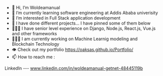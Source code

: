 - 👋 Hi, I’m Woldeamanual
- 🌱 I’m currently learning software engineering at Addis Ababa univerisity
- 👀 I’m interested in Full Stack application development
- 💞️ I have done different projects... I have pinned some of them below
- 👨🏾‍💻 I have senior level experience on Django, Node.js, React.js, Vue.js and other frameworks
- 👨🏾‍💻 I am currently working on Machine Learnig modeling and Blockchain Technology
- 👁️ Check out my portfolio https://oaksas.github.io/Portfolio/
- 📫 How to reach me :

LinkedIn --- www.linkedin.com/in/woldeamanual-getnet-48445119b


<!---
Oaksas/Oaksas is a ✨ special ✨ repository because its `README.md` (this file) appears on your GitHub profile.
You can click the Preview link to take a look at your changes.
--->
